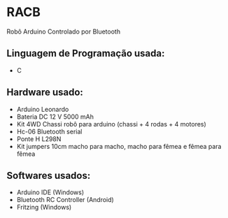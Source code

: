 # RACB
Robô Arduino Controlado por Bluetooth

## Linguagem de Programação usada:
* C

## Hardware usado:
* Arduino Leonardo
* Bateria DC 12 V 5000 mAh
* Kit 4WD Chassi robô para arduino (chassi + 4 rodas + 4 motores)
* Hc-06 Bluetooth serial
* Ponte H L298N
* Kit jumpers 10cm macho para macho, macho para fêmea e fêmea para fêmea

## Softwares usados:
* Arduino IDE (Windows)
* Bluetooth RC Controller (Android)
* Fritzing (Windows)
